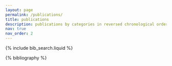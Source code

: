 ```yaml
---
layout: page
permalink: /publications/
title: publications
description: publications by categories in reversed chronological order. Manuscripts can be found on [ResearchGate](https://www.researchgate.net/profile/Jack_Sullivan22). Page generated by jekyll-scholar.
nav: true
nav_order: 2
---
```


<!-- _pages/publications.md -->

<!-- Bibsearch Feature -->

{% include bib_search.liquid %}

<div class="publications">

{% bibliography %}

</div>
